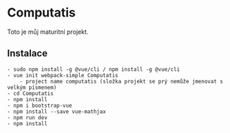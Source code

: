 Computatis
==========

Toto je můj maturitní projekt.

Instalace
---------
	- sudo npm install -g @vue/cli / npm install -g @vue/cli
	- vue init webpack-simple Computatis
		- project name computatis (složka projekt se prý nemůže jmenovat s velkým písmenem)
	- cd Computatis
	- npm install
	- npm i bootstrap-vue
	- npm install --save vue-mathjax
	- npm run dev
	- npm install
